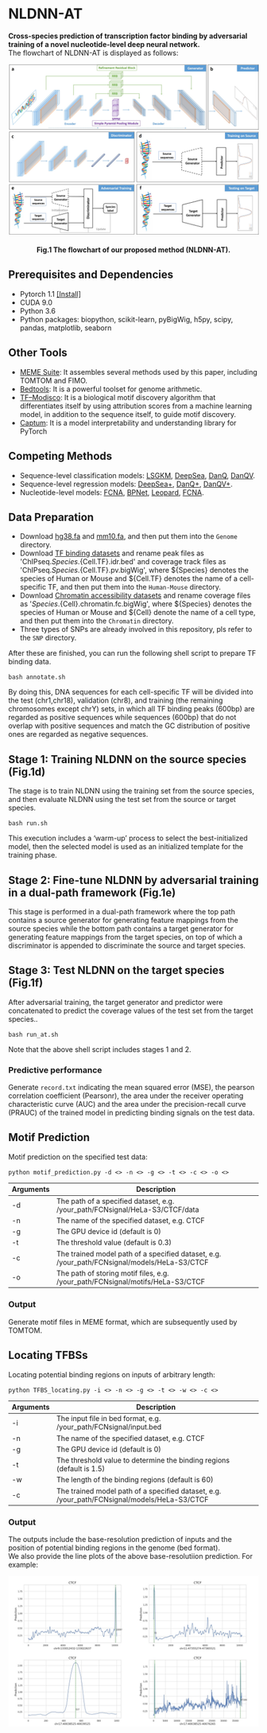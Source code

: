 # NLDNN-AT

**Cross-species prediction of transcription factor binding by adversarial training of a novel nucleotide-level deep neural network.** <br/>
The flowchart of NLDNN-AT is displayed as follows:

<p align="center"> 
<img src=https://github.com/turningpoint1988/NLDNN/blob/main/flowchart.jpg>
</p>

<h4 align="center"> 
Fig.1 The flowchart of our proposed method (NLDNN-AT).
</h4>

## Prerequisites and Dependencies

- Pytorch 1.1 [[Install]](https://pytorch.org/)
- CUDA 9.0
- Python 3.6
- Python packages: biopython, scikit-learn, pyBigWig, h5py, scipy, pandas, matplotlib, seaborn

## Other Tools

- [MEME Suite](https://meme-suite.org/meme/doc/download.html): It assembles several methods used by this paper, including TOMTOM and FIMO.
- [Bedtools](https://bedtools.readthedocs.io/en/latest/content/installation.html): It is a powerful toolset for genome arithmetic.
- [TF–Modisco](https://github.com/jmschrei/tfmodisco-lite): It is a biological motif discovery algorithm that differentiates itself by using attribution scores from a machine learning model, in addition to the sequence itself, to guide motif discovery. 
- [Captum](https://github.com/pytorch/captum): It is a model interpretability and understanding library for PyTorch

## Competing Methods

- Sequence-level classification models: [LSGKM](https://github.com/Dongwon-Lee/lsgkm), [DeepSea](http://deepsea.princeton.edu/), [DanQ](https://github.com/uci-cbcl/DanQ), [DanQV](https://github.com/seqcode/cross-species-domain-adaptation).
- Sequence-level regression models: [DeepSea+](https://github.com/turningpoint1988/NLDNN), [DanQ+](https://github.com/turningpoint1988/NLDNN), [DanQV+](https://github.com/turningpoint1988/NLDNN).
- Nucleotide-level models: [FCNA](https://github.com/turningpoint1988/FCNA), [BPNet](https://github.com/kundajelab/bpnet/), [Leopard](https://github.com/GuanLab/Leopard), [FCNA](https://github.com/turningpoint1988/FCNsignal).

## Data Preparation

- Download [hg38.fa](https://hgdownload.soe.ucsc.edu/downloads.html#human) and [mm10.fa](https://hgdownload.soe.ucsc.edu/downloads.html#mouse), and then put them into the `Genome` directory.
- Download [TF binding datasets](https://www.encodeproject.org) and rename peak files as 'ChIPseq.${Species}.${Cell.TF}.idr.bed' and coverage track files as 'ChIPseq.${Species}.${Cell.TF}.pv.bigWig', where ${Species} denotes the species of Human or Mouse and ${Cell.TF} denotes the name of a cell-specific TF, and then put them into the `Human-Mouse` directory.
- Download [Chromatin accessibility datasets](https://www.encodeproject.org) and rename coverage files as '${Species}.${Cell}.chromatin.fc.bigWig', where ${Species} denotes the species of Human or Mouse and ${Cell} denote the name of a cell type, and then put them into the `Chromatin` directory.
- Three types of SNPs are already involved in this repository, pls refer to the `SNP` directory.

After these are finished, you can run the following shell script to prepare TF binding data.

```
bash annotate.sh
```

By doing this, DNA sequences for each cell-specific TF will be divided into the test (chr1,chr18), validation (chr8), and training (the remaining chromosomes except chrY) sets, in which all TF binding peaks (600bp) are regarded as positive sequences while sequences (600bp) that do not overlap with positive sequences and match the GC distribution of positive ones are regarded as negative sequences. 


## Stage 1: Training NLDNN on the source species (Fig.1d)

The stage is to train NLDNN using the training set from the source species, and then evaluate NLDNN using the test set from the source or target species.

```
bash run.sh
```

This execution includes a ‘warm-up’ process to select the best-initialized model, then the selected model is used as an initialized template for the training phase. 

## Stage 2: Fine-tune NLDNN by adversarial training in a dual-path framework (Fig.1e)

This stage is performed in a dual-path framework where the top path contains a source generator for generating feature mappings from the source species while the bottom path contains a target generator for generating feature mappings from the target species, on top of which a discriminator is appended to discriminate the source and target species.

## Stage 3: Test NLDNN on the target species (Fig.1f)

After adversarial training, the target generator and predictor were concatenated to predict the coverage values of the test set from the target species.. 

```
bash run_at.sh
```

Note that the above shell script includes stages 1 and 2.

### Predictive performance

Generate `record.txt` indicating the mean squared error (MSE), the pearson correlation coefficient (Pearsonr), the area under the receiver operating characteristic curve (AUC) and the area under the precision-recall curve (PRAUC) of the trained model in predicting binding signals on the test data.

## Motif Prediction

Motif prediction on the specified test data:

```
python motif_prediction.py -d <> -n <> -g <> -t <> -c <> -o <>
```

| Arguments  | Description                                                                                 |
| ---------- | ------------------------------------------------------------------------------------------- |
| -d         | The path of a specified dataset, e.g. /your_path/FCNsignal/HeLa-S3/CTCF/data                |
| -n         | The name of the specified dataset, e.g. CTCF                                                |
| -g         | The GPU device id (default is 0)                                                            |
| -t         | The threshold value (default is 0.3)                                                        |
| -c         | The trained model path of a specified dataset, e.g. /your_path/FCNsignal/models/HeLa-S3/CTCF|
| -o         | The path of storing motif files, e.g. /your_path/FCNsignal/motifs/HeLa-S3/CTCF              |

### Output

Generate motif files in MEME format, which are subsequently used by TOMTOM.


## Locating TFBSs

Locating potential binding regions on inputs of arbitrary length:

```
python TFBS_locating.py -i <> -n <> -g <> -t <> -w <> -c <>
```
| Arguments  | Description                                                                                 |
| ---------- | ------------------------------------------------------------------------------------------- |
| -i         | The input file in bed format, e.g. /your_path/FCNsignal/input.bed                           |
| -n         | The name of the specified dataset, e.g. CTCF                                                |
| -g         | The GPU device id (default is 0)                                                            |
| -t         | The threshold value to determine the binding regions (default is 1.5)                       |
| -w         | The length of the binding regions (default is 60)                                           |
| -c         | The trained model path of a specified dataset, e.g. /your_path/FCNsignal/models/HeLa-S3/CTCF|

### Output

The outputs include the base-resolution prediction of inputs and the position of potential binding regions in the genome (bed format). <br/>
We also provide the line plots of the above base-resolutiion prediction. For example:

<p align="center"> 
<img src=https://github.com/turningpoint1988/FCNsignal/blob/main/output.jpg>
</p>
